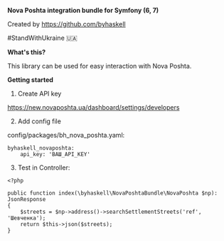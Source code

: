 **Nova Poshta integration bundle for Symfony (6, 7)**

Created by https://github.com/byhaskell

#StandWithUkraine 🇺🇦


**What's this?**

This library can be used for easy interaction with Nova Poshta.


**Getting started**

1. Create API key

https://new.novaposhta.ua/dashboard/settings/developers

2. Add config file
 
config/packages/bh_nova_poshta.yaml:

```
byhaskell_novaposhta:
    api_key: 'ВАШ_API_KEY'
```

3. Test in Controller:
```
<?php

public function index(\byhaskell\NovaPoshtaBundle\NovaPoshta $np): JsonResponse
{
    $streets = $np->address()->searchSettlementStreets('ref', 'Шевченка');
    return $this->json($streets);
}
```